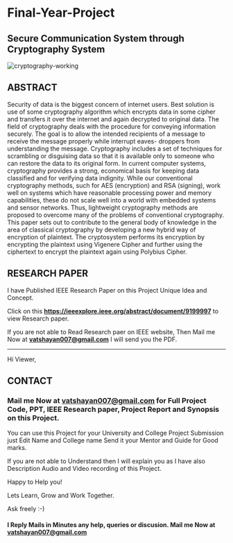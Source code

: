 # Final-Year-Project

## Secure Communication System through Cryptography System

![cryptography-working](https://user-images.githubusercontent.com/28294942/105642527-4f24d100-5eb0-11eb-91f5-c51fbdc70600.jpg)

## ABSTRACT

Security of data is the biggest concern of internet users. Best solution is use of some cryptography algorithm which encrypts data in some cipher and transfers it over the internet and again decrypted to original data. The field of cryptography deals with the procedure for conveying information securely. The goal is to allow the intended recipients of a message to receive the message properly while interrupt eaves- droppers from understanding the message. Cryptography includes a set of techniques for scrambling or disguising data so that it is available only to someone who can restore the data to its original form. In current computer systems, cryptography provides a strong, economical basis for keeping data classified and for verifying data indignity. While our conventional cryptography methods, such for AES (encryption) and RSA (signing), work well on systems which have reasonable processing power and memory capabilities, these do not scale well into a world with embedded systems and sensor networks. Thus, lightweight cryptography methods are proposed to overcome many of the problems of conventional cryptography. This paper sets out to contribute to the general body of knowledge in the area of classical cryptography by developing a new hybrid way of encryption of plaintext. The cryptosystem performs its encryption by encrypting the plaintext using Vigenere Cipher and further using the ciphertext to encrypt the plaintext again using Polybius Cipher.


## RESEARCH PAPER

I have Published IEEE Research Paper on this Project Unique Idea and Concept. 

Click on this **https://ieeexplore.ieee.org/abstract/document/9199997** to view Research paper.

If you are not able to Read Research paer on IEEE website, Then Mail me Now at **vatshayan007@gmail.com** I will send you the PDF. 

************************************************************************************************************************************************************************
Hi Viewer, 

## CONTACT

### Mail me Now at **vatshayan007@gmail.com** for Full Project Code, PPT, IEEE Research paper, Project Report and Synopsis on this Project. 

You can use this Project for your University and College Project Submission just Edit Name and College name Send it your Mentor and Guide for Good marks.

If you are not able to Understand then I will explain you as I have also Description Audio and Video recording of this Project.

Happy to Help you!

Lets Learn, Grow and Work Together.

Ask freely :-)

#### I Reply Mails in Minutes any help, queries or discusion. Mail me Now at vatshayan007@gmail.com   
